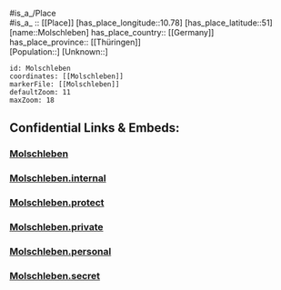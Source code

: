 ﻿---
location: [51,10.78] 
mapzoom: [7,12] 
mapmarker: city 
type: City
tags:
- geo/City


SpocWebEntityId: 32543
isDeleted: false
confidential: public

---
#is_a_/Place  
#is_a_ :: [[Place]] 
[has_place_longitude::10.78] 
[has_place_latitude::51] 
[name::Molschleben] 
has_place_country:: [[Germany]]  
has_place_province:: [[Thüringen]]  
[Population::] 
[Unknown::] 


```leaflet
id: Molschleben
coordinates: [[Molschleben]] 
markerFile: [[Molschleben]] 
defaultZoom: 11 
maxZoom: 18
```


## Confidential Links & Embeds: 

### [Molschleben](/_public/Earth/Continent/Europe/Europe~Central/Germany/Germany~East/Thüringen/counties~TH/Gotha/cities~Gotha/Nesseaue/City/Molschleben.md) 

### [Molschleben.internal](/_internal/Earth/Continent/Europe/Europe~Central/Germany/Germany~East/Thüringen/counties~TH/Gotha/cities~Gotha/Nesseaue/City/Molschleben.internal.md) 

### [Molschleben.protect](/_protect/Earth/Continent/Europe/Europe~Central/Germany/Germany~East/Thüringen/counties~TH/Gotha/cities~Gotha/Nesseaue/City/Molschleben.protect.md) 

### [Molschleben.private](/_private/Earth/Continent/Europe/Europe~Central/Germany/Germany~East/Thüringen/counties~TH/Gotha/cities~Gotha/Nesseaue/City/Molschleben.private.md) 

### [Molschleben.personal](/_personal/Earth/Continent/Europe/Europe~Central/Germany/Germany~East/Thüringen/counties~TH/Gotha/cities~Gotha/Nesseaue/City/Molschleben.personal.md) 

### [Molschleben.secret](/_secret/Earth/Continent/Europe/Europe~Central/Germany/Germany~East/Thüringen/counties~TH/Gotha/cities~Gotha/Nesseaue/City/Molschleben.secret.md) 
